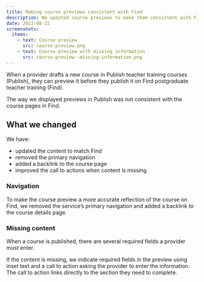 ```yaml
---
title: Making course previews consistent with Find
description: We updated course previews to make them consistent with Find and improved how we indicate missing content
date: 2022-08-22
screenshots:
  items:
    - text: Course preview
      src: course-preview.png
    - text: Course preview with missing information
      src: course-preview--missing-information.png
---
```


When a provider drafts a new course in Publish teacher training courses (Publish), they can preview it before they publish it on Find postgraduate teacher training (Find).

The way we displayed previews in Publish was not consistent with the course pages in Find.

## What we changed

We have:

- updated the content to match Find
- removed the primary navigation
- added a backlink to the course page
- improved the call to actions when content is missing

### Navigation

To make the course preview a more accurate reflection of the course on Find, we removed the service’s primary navigation and added a backlink to the course details page.

### Missing content

When a course is published, there are several required fields a provider must enter.

If the content is missing, we indicate required fields in the preview using inset text and a call to action asking the provider to enter the information. The call to action links directly to the section they need to complete.
